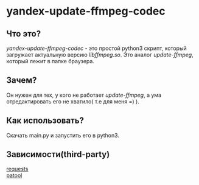 # yandex-update-ffmpeg-codec
## Что это?

_yandex-update-ffmpeg-codec_ - это простой python3 скрипт, который загружает актуальную версию _libffmpeg.so_. Это аналог _update-ffmpeg_, который лежит в папке браузера.

## Зачем?

Он нужен для тех, у кого не работает _update-ffmpeg_, а ума отредактировать его не хватило( т.е для меня =) ).

## Как использовать?

Скачать main.py и запустить его в python3.

## Зависимости(third-party)

[requests](https://github.com/psf/requests)</br>
[patool](https://github.com/wummel/patool)
